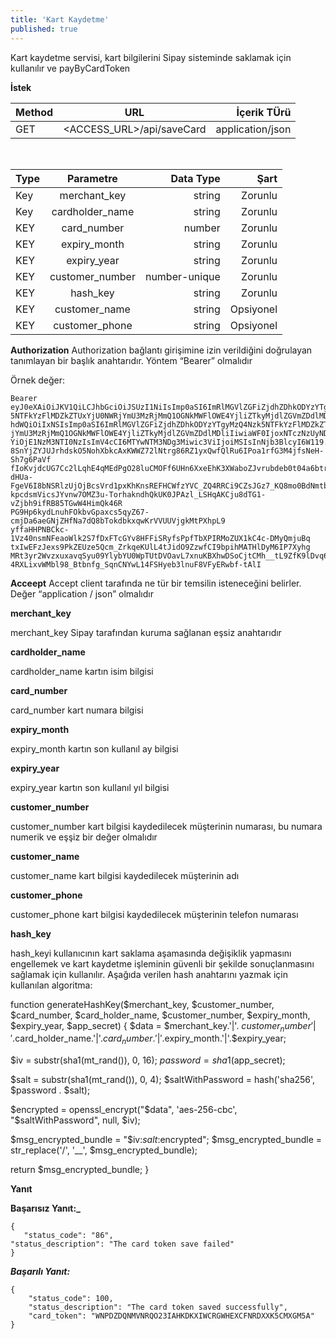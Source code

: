 ```yaml
---
title: 'Kart Kaydetme'
published: true
---
```



Kart kaydetme servisi, kart bilgilerini Sipay sisteminde saklamak için kullanılır ve payByCardToken


**İstek**

| Method                        | URL                         | İçerik TÜrü |
| :-------------------------- | :---------------------------: | -------------------: |
| GET | <ACCESS_URL>/api/saveCard | application/json |

</br>

| Type                        | Parametre                         | Data Type         | Şart         |
| :-------------------------- | :---------------------------: | -------------------: | -------------------: |
| Key | merchant_key | string | Zorunlu |
| Key | cardholder_name | string | Zorunlu |
| KEY | card_number | number | Zorunlu |
| KEY | expiry_month | string | Zorunlu |
| KEY | expiry_year | string | Zorunlu  |
| KEY | customer_number | number-unique | Zorunlu |
| KEY | hash_key | string | Zorunlu |
| KEY | customer_name | string | Opsiyonel |
| KEY | customer_phone | string | Opsiyonel |

**Authorization**
Authorization bağlantı girişimine izin verildiğini doğrulayan tanımlayan bir başlık anahtarıdır. Yöntem “Bearer” olmalıdır

Örnek değer:

``` markup
Bearer eyJ0eXAiOiJKV1QiLCJhbGciOiJSUzI1NiIsImp0aSI6ImRlMGVlZGFiZjdhZDhkODYzYTgyMzQ4Nzk
5NTFkYzFlMDZkZTUxYjU0NWRjYmU3MzRjMmQ1OGNkMWFlOWE4YjliZTkyMjdlZGVmZDdlMDliIn0.eyJ
hdWQiOiIxNSIsImp0aSI6ImRlMGVlZGFiZjdhZDhkODYzYTgyMzQ4Nzk5NTFkYzFlMDZkZTUxYjU0NWR
jYmU3MzRjMmQ1OGNkMWFlOWE4YjliZTkyMjdlZGVmZDdlMDliIiwiaWF0IjoxNTczNzUyNDcyLCJuYm
YiOjE1NzM3NTI0NzIsImV4cCI6MTYwNTM3NDg3Miwic3ViIjoiMSIsInNjb3BlcyI6W119.mDtdzcv15p
8SnYjZYJUJrhdskO5NohXbkcAxKWWZ72lNtrg86RZ1yxQwfQlRu6IPoa1rfG3M4jfsNeH-Sh7g6PaVf
fIoKvjdcUG7Cc2lLqhE4qMEdPgO28luCMOFf6UHn6XxeEhK3XWaboZJvrubdeb0t04a6btr
dHUa-FgeV6I8bNSRlzUjOjBcsVrd1pxKhKnsREFHCWfzYVC_ZQ4RRCi9CZsJGz7_KQ8mo0BdNmtbNKwfvY
kpcdsmVicsJYvnw7OMZ3u-TorhakndhQkUK0JPAzl_LSHqAKCju8dTG1-vZjbh9ifRB85TGwW4HimQk46R
PG9Hp6kydLnuhFOkbvGpaxcs5qyZ67-cmjDa6aeGNjZHfNa7dQ8bTokdbkxqwKrVVUUVjgkMtPXhpL9
yffaHHPNBCkc-1Vz40nsmNFeaoWlk2S7fDxFTcGYv8HFFiSRyfsPpfTbXPIRMoZUX1kC4c-DMyQmjuBq
txIwEFzJexs9PkZEUze5Qcm_ZrkqeKUlL4tJidO9ZzwfCI9bpihMATHlDyM6IP7Xyhg
MRt3yr2WvzxuxavqSyu09YlybYU0WpTUtDVOavL7xnuKBXhwDSoCjtCMh__tL9ZfK9lDvq6mrHQ5Z
4RXLixvWMbl98_Btbnfg_SqnCNYwL14FSHyeb3lnuF8VFyERwbf-tAlI
```
**Acceept**
Accept client tarafında ne tür bir temsilin isteneceğini belirler. Değer “application / json” olmalıdır

**merchant_key**

merchant_key Sipay tarafından kuruma sağlanan eşsiz anahtarıdır

**cardholder_name**

cardholder_name kartın isim bilgisi

**card_number**

card_number kart numara bilgisi

**expiry_month**

expiry_month kartın son kullanıl ay bilgisi

**expiry_year**

expiry_year kartın son kullanıl yıl bilgisi

**customer_number**

customer_number kart bilgisi kaydedilecek müşterinin numarası, bu numara numerik ve eşşiz bir değer olmalıdır

**customer_name**

customer_name kart bilgisi kaydedilecek müşterinin adı

**customer_phone**

customer_phone kart bilgisi kaydedilecek müşterinin telefon numarası

**hash_key**

hash_keyi kullanıcının kart saklama aşamasında değişiklik yapmasını engellemek ve kart kaydetme işleminin güvenli bir şekilde sonuçlanmasını sağlamak için kullanılır.
Aşağıda verilen hash anahtarını yazmak için kullanılan algoritma:

function generateHashKey($merchant_key, $customer_number, $card_number, $card_holder_name, $customer_number,
   $expiry_month, $expiry_year, $app_secret)
   {
     $data = $merchant_key.'|'. $customer_number '|'.$card_holder_name.'|'.$card_number.'|'.$expiry_month.'|'.$expiry_year;

$iv = substr(sha1(mt_rand()), 0, 16);
$password = sha1($app_secret);

$salt = substr(sha1(mt_rand()), 0, 4);
$saltWithPassword = hash('sha256', $password . $salt);

$encrypted = openssl_encrypt("$data", 'aes-256-cbc', "$saltWithPassword", null, $iv);

$msg_encrypted_bundle = "$iv:$salt:$encrypted";
$msg_encrypted_bundle = str_replace('/', '__', $msg_encrypted_bundle);

return $msg_encrypted_bundle;
}

**Yanıt**

**Başarısız Yanıt:_**

``` markup
{
   "status_code": "86",
"status_description": "The card token save failed"
}

```



**_Başarılı Yanıt:_**

``` markup
{
    "status_code": 100,
    "status_description": "The card token saved successfully",
    "card_token": "WNPDZDQNMVNRQO23IAHKDKXIWCRGWHEXCFNRDXXK5CMXGM5A"
}
```
